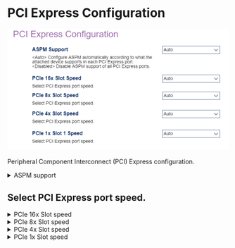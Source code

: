 # PCI Express Configuration #

![](./img/thinkcenter_pci_express_configuration.png)

Peripheral Component Interconnect (PCI) Express configuration.

<details><summary>ASPM support</summary>

Active-State Power Management (ASPM).

Options:

1. **Auto** - Configure ASPM automatically according to what the attached device supports in each PCI Express port. Default.
2. Disable - Disable ASPM support of all PCI Express ports.

| WMI Setting name | Values | SVP or SMP Req'd |
|:---|:---|:---|
| ASPMSupport | Disabled, Auto |  |

</details>

## Select PCI Express port speed. ##

<details><summary>PCIe 16x Slot speed</summary>

Options:

1.  **Auto** - Default.
2.  Gen 1.
3.  Gen 2.
4.  Gen 3.
5.  Gen 4.

<!-- MODEL: S only-->

| WMI Setting name | Values | SVP or SMP Req'd |
|:---|:---|:---|
| PCIe16xSlotSpeed | Disabled, Enabled |  |

</details>

<details><summary>PCIe 8x Slot speed</summary>

Options:

1.  **Auto** - Default.
2.  Gen 1.
3.  Gen 2.
4.  Gen 3.
5.  Gen 4.

<!-- MODEL: M90q only -->
</details>

<details><summary>PCIe 4x Slot speed</summary>

Options:

1.  **Auto** - Default.
2.  Gen 1.
3.  Gen 2.
4.  Gen 3.
5.  Gen 4.

<!-- MODEL: S only-->

| WMI Setting name | Values | SVP or SMP Req'd |
|:---|:---|:---|
| PCIe4xSlotSpeed | Auto, Gen1, Gen2, Gen3 |  |

</details>

<details><summary>PCIe 1x Slot speed</summary>

Options:

1.  **Auto** - Default.
2.  Gen 1.
3.  Gen 2.
4.  Gen 3.

<!-- MODEL: not M70 q-->

| WMI Setting name | Values | SVP or SMP Req'd |
|:---|:---|:---|
| PCIe1xSlotSpeed  | Auto, Gen1, Gen2, Gen3 |  |

</details>